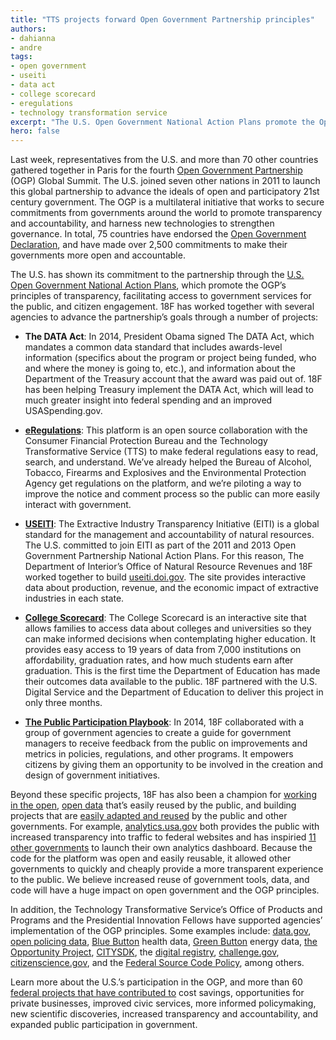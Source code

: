 ```yaml
---
title: "TTS projects forward Open Government Partnership principles"
authors:
- dahianna
- andre
tags:
- open government
- useiti
- data act
- college scorecard
- eregulations
- technology transformation service
excerpt: "The U.S. Open Government National Action Plans promote the Open Government Partnership’s principles of transparency, facilitating access to government services for the public, and citizen engagement. 18F has worked with several agencies to advance the these goals through projects like DATA Act, eRegulations, USEITI, College Scorecard, and the Public Participation Playbook."
hero: false
---
```


Last week, representatives from the U.S. and more than 70 other
countries gathered together in Paris for the fourth [Open Government
Partnership](http://www.opengovpartnership.org/) (OGP) Global Summit.
The U.S. joined seven other nations in 2011 to launch this global
partnership to advance the ideals of open and participatory 21st century
government. The OGP is a multilateral initiative that works to secure
commitments from governments around the world to promote transparency
and accountability, and harness new technologies to strengthen
governance. In total, 75 countries have endorsed the [Open Government
Declaration](http://www.opengovpartnership.org/about/open-government-declaration),
and have made over 2,500 commitments to make their governments more open
and accountable.

The U.S. has shown its commitment to the partnership through the [U.S.
Open Government National Action
Plans](https://www.whitehouse.gov/sites/default/files/microsites/ostp/final_us_open_government_national_action_plan_3_0.pdf),
which promote the OGP’s principles of transparency, facilitating access
to government services for the public, and citizen engagement. 18F has
worked together with several agencies to advance the partnership’s goals
through a number of projects:

-   **The DATA Act**: In 2014, President Obama signed The DATA Act, which mandates a common data standard that includes awards-level information (specifics about the program or project being funded, who and where the money is going to, etc.), and information about the Department of the Treasury account that the award was paid out of. 18F has been helping Treasury implement the DATA Act, which will lead to much greater insight into federal spending and an improved USASpending.gov.

-   [**eRegulations**](http://www.consumerfinance.gov/eregulations/): This platform is an open source collaboration with the Consumer Financial Protection Bureau and the Technology Transformative Service (TTS) to make federal regulations easy to read, search, and understand. We’ve already helped the Bureau of Alcohol, Tobacco, Firearms and Explosives and the Environmental Protection Agency get regulations on the platform, and we’re piloting a way to improve the notice and comment process so the public can more easily interact with government.

-   [**USEITI**](https://useiti.doi.gov/): The Extractive Industry Transparency Initiative (EITI) is a global standard for the management and accountability of natural resources. The U.S. committed to join EITI as part of the 2011 and 2013 Open Government Partnership National Action Plans. For this reason, The Department of Interior’s Office of Natural Resource Revenues and 18F worked together to build [useiti.doi.gov](https://useiti.doi.gov/). The site provides interactive data about production, revenue, and the economic impact of extractive industries in each state.

-   [**College Scorecard**](https://collegescorecard.ed.gov/): The College Scorecard is an interactive site that allows families to access data about colleges and universities so they can make informed decisions when contemplating higher education. It provides easy access to 19 years of data from 7,000 institutions on affordability, graduation rates, and how much students earn after graduation. This is the first time the Department of Education has made their outcomes data available to the public. 18F partnered with the U.S. Digital Service and the Department of Education to deliver this project in only three months.

-   [**The Public Participation Playbook**](https://participation.usa.gov/): In 2014, 18F collaborated with a group of government agencies to create a guide for government managers to receive feedback from the public on improvements and metrics in policies, regulations, and other programs. It empowers citizens by giving them an opportunity to be involved in the creation and design of government initiatives.

Beyond these specific projects, 18F has also been a champion for
[working in the
open](https://18f.gsa.gov/2015/12/07/what-exactly-do-we-even-do-all-day/),
[open data](https://github.com/18f/api-standards) that’s easily reused
by the public, and building projects that are [easily adapted and
reused](https://18f.gsa.gov/2016/04/06/take-our-code-18f-projects-you-can-reuse/)
by the public and other governments. For example,
[analytics.usa.gov](https://analytics.usa.gov/) both provides the
public with increased transparency into traffic to federal websites and
has inspiried [11 other
governments](https://github.com/18F/analytics.usa.gov/blob/master/README.md)
to launch their own analytics dashboard. Because the code for the
platform was open and easily reusable, it allowed other governments to
quickly and cheaply provide a more transparent experience to the public.
We believe increased reuse of government tools, data, and code will have
a huge impact on open government and the OGP principles.

In addition, the Technology Transformative Service’s Office of Products
and Programs and the Presidential Innovation Fellows have supported
agencies’ implementation of the OGP principles. Some examples include:
[data.gov](https://www.data.gov/), [open policing
data](https://www.whitehouse.gov/blog/2015/04/09/using-technology-and-data-improve-community-policing-police-data-initiative),
[Blue
Button](https://www.healthit.gov/patients-families/your-health-data)
health data, [Green Button](http://energy.gov/data/green-button) energy data, [the Opportunity
Project](http://opportunity.census.gov/),
[CITYSDK](https://uscensusbureau.github.io/citysdk/), the [digital
registry](https://usdigitalregistry.digitalgov.gov/),
[challenge.gov](https://www.challenge.gov/list/),
[citizenscience.gov](https://www.citizenscience.gov/), and the
[Federal Source Code Policy](https://sourcecode.cio.gov/), among
others.

Learn more about the U.S.’s participation in the OGP, and more than 60
[federal projects that have contributed
to](https://www.whitehouse.gov/the-press-office/2016/12/07/fact-sheet-united-states-commitment-open-government-partnership-and-open)
cost savings, opportunities for private businesses, improved civic
services, more informed policymaking, new scientific discoveries,
increased transparency and accountability, and expanded public
participation in government.
